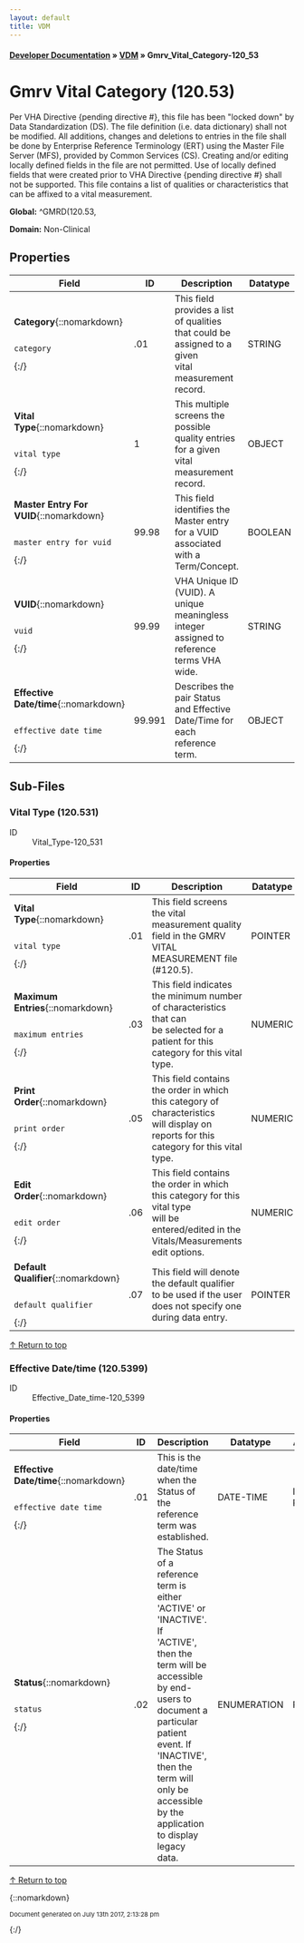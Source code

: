 ```yaml
---
layout: default
title: VDM
---
```


#### [Developer Documentation](../index) &#187; [VDM](TableOfContents) &#187; Gmrv_Vital_Category-120_53<br/>
<a name="top"></a>
# Gmrv Vital Category (120.53)
Per VHA Directive {pending directive #}, this file has been "locked down"  by Data Standardization (DS). The file definition (i.e. data dictionary)  shall not be modified. All additions, changes and deletions to entries in the file shall be done by Enterprise Reference Terminology (ERT) using the Master File Server (MFS), provided by Common Services (CS). Creating and/or editing locally defined fields in the file are not permitted. Use of locally defined fields that were created prior to VHA Directive {pending directive #} shall not be supported.   This file contains a list of qualities or characteristics that can be  affixed to a vital measurement.

**Global:** ^GMRD(120.53,

**Domain:** Non-Clinical

## Properties

Field | ID | Description | Datatype | Attributes | Range
--- | --- | --- | --- | --- | ---
**Category**{::nomarkdown}<pre><code>  category</code></pre>{:/} | .01 | This field provides a list of qualities that could be assigned to a given <br/>vital measurement record. | STRING | INDEXED<br/>REQUIRED | 
**Vital Type**{::nomarkdown}<pre><code>  vital_type</code></pre>{:/} | 1 | This multiple screens the possible quality entries for a given vital <br/>measurement record. | OBJECT |  | [Vital_Type-120_531](#Vital_Type-120_531)
**Master Entry For VUID**{::nomarkdown}<pre><code>  master_entry_for_vuid</code></pre>{:/} | 99.98 | This field identifies the Master entry for a VUID associated with a <br/>Term/Concept. | BOOLEAN | REQUIRED | {::nomarkdown}false: <em><strong>1</strong></em><br/>true: <em><strong>0</strong></em>{:/}
**VUID**{::nomarkdown}<pre><code>  vuid</code></pre>{:/} | 99.99 | VHA Unique ID (VUID). A unique meaningless integer assigned to reference<br/>terms VHA wide. | STRING | INDEXED<br/>REQUIRED | 
**Effective Date/time**{::nomarkdown}<pre><code>  effective_date_time</code></pre>{:/} | 99.991 | Describes the pair Status and Effective Date/Time for each reference term. | OBJECT |  | [Effective_Date_time-120_5399](#Effective_Date_time-120_5399)

## Sub-Files
### <a name="Vital_Type-120_531"></a>Vital Type (120.531)

<dl>
<dt>ID</dt><dd>Vital_Type-120_531</dd></dl>

#### Properties

Field | ID | Description | Datatype | Attributes | Range
--- | --- | --- | --- | --- | ---
**Vital Type**{::nomarkdown}<pre><code>  vital_type</code></pre>{:/} | .01 | This field screens the vital measurement quality field in the GMRV VITAL <br/>MEASUREMENT file (#120.5). | POINTER | INDEXED<br/>REQUIRED | [Gmrv_Vital_Type-120_51](Gmrv_Vital_Type-120_51)
**Maximum Entries**{::nomarkdown}<pre><code>  maximum_entries</code></pre>{:/} | .03 | This field indicates the minimum number of characteristics that can<br/>be selected for a patient for this category for this vital type. | NUMERIC |  | 
**Print Order**{::nomarkdown}<pre><code>  print_order</code></pre>{:/} | .05 | This field contains the order in which this category of characteristics<br/>will display on reports for this category for this vital type. | NUMERIC |  | 
**Edit Order**{::nomarkdown}<pre><code>  edit_order</code></pre>{:/} | .06 | This field contains the order in which this category for this vital type<br/>will be entered/edited in the Vitals/Measurements edit options. | NUMERIC |  | 
**Default Qualifier**{::nomarkdown}<pre><code>  default_qualifier</code></pre>{:/} | .07 | This field will denote the default qualifier to be used if the user<br/>does not specify one during data entry. | POINTER |  | [Gmrv_Vital_Qualifier-120_52](Gmrv_Vital_Qualifier-120_52)

[&uarr; Return to top](#top)<br/>


### <a name="Effective_Date_time-120_5399"></a>Effective Date/time (120.5399)

<dl>
<dt>ID</dt><dd>Effective_Date_time-120_5399</dd></dl>

#### Properties

Field | ID | Description | Datatype | Attributes | Range
--- | --- | --- | --- | --- | ---
**Effective Date/time**{::nomarkdown}<pre><code>  effective_date_time</code></pre>{:/} | .01 | This is the date/time when the Status of the reference term was <br/>established. | DATE-TIME | INDEXED<br/>REQUIRED | 
**Status**{::nomarkdown}<pre><code>  status</code></pre>{:/} | .02 | The Status of a reference term is either 'ACTIVE' or 'INACTIVE'. If <br/>'ACTIVE', then the term will be accessible by end-users to document a <br/>particular patient event. If 'INACTIVE', then the term will only be <br/>accessible by the application to display legacy data. | ENUMERATION | REQUIRED | {::nomarkdown}ACTIVE: <em><strong>1</strong></em><br/>INACTIVE: <em><strong>0</strong></em>{:/}

[&uarr; Return to top](#top)<br/>




{::nomarkdown} <br/><p style="font-size: 11px">Document generated on July 13th 2017, 2:13:28 pm</p>{:/}